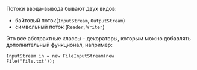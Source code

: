 Потоки ввода-вывода бывают двух видов:
- байтовый поток(<code>InputStream</code>, <code>OutputStream</code>)
- символьный поток (<code>Reader</code>, <code>Writer</code>)

Это все абстрактные классы - декораторы, которым можно добавлять дополнительный функционал, например:

<code>InputStream in = new FileInputStream(new File("file.txt"));</code>